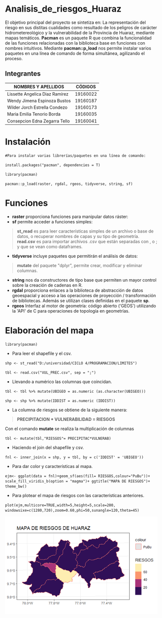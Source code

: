 # Analisis_de_riesgos_Huaraz

El objetivo principal del proyecto se sintetiza en: La representación del riesgo en sus distitas cualidades como resultado de los peligros de carácter hidrometereológico y la vulnerabilidad de la Provincia de Huaraz, mediante mapas temáticos.
 **Pacman** es un paquete R que combina la funcionalidad de las funciones relacionadas con la biblioteca base en funciones con nombres intuitivos. Mediante **pacman::p_load** nos permite instalar varios paquetes en una línea de comando de forma simultánea, agilizando el proceso.

## Integrantes
|NOMBRES Y APELLIDOS                |CÓDIGOS                     |                      
|----------------|-------------------------------|
|Lissette Angelica Diaz Ramírez           |19160022            |
|Wendy Jimena Espinoza Bustos       |19160187            |
|Wilder Jorch Estrella Condezo|  19160173    |
|Maria Emilia Tenorio Borda |19160035 |
|Consepcion Edna Zegarra Tello| 19160041|



# Instalación
`#Para instalar varias librerías/paquetes en una línea de comando:`

`install.packages("pacman", dependencies = T)`

`library(pacman)`

`pacman::p_load(raster, rgdal, rgeos, tidyverse, string, sf)`

# Funciones
- **raster** proporciona funciones para manipular datos ráster:
- **sf** permite acceder a funciones simples:
> **st_read** es para leer características simples de un archivo
 o base de datos, o recuperar nombres de capas y su tipo de geometría.
>**read.csv** es para importar archivos .csv que están separadas con , o ;
y que se vean como dataframes.
- **tidyverse** incluye paquetes que permitirán el análisis de datos:
> **mutate** del paquete "dplyr", permite crear, modificar y eliminar columnas.
- **string**  nos da constructores de tipo base que permiten un mayor control 
sobre la creación de cadenas en R.
- **rgdal** proporciona enlaces a la biblioteca de abstracción de datos 
geoespacial y acceso a las operaciones de proyección / transformación de bibliotecas. Además se utilizan clases definidas en el paquete **sp**.
- **rgeos** Interfaz al motor de geometría: código abierto ('GEOS') 
utilizando la 'API' de C para operaciones de topología en geometrías.

# Elaboración del mapa

`library(pacman)`

- Para leer el shapefile y el csv.

`shp <- st_read("D:/universidad/CICLO 4/PROGRAMACION/LIMITES")`

`tbl <- read.csv("VUL_PREC.csv", sep = ";")`

- Llevando a numérico las columnas que coincidan.

`tbl <- tbl %>%
  mutate(UBIGEO = as.numeric (as.character(UBIGEO)))`
  
`shp <- shp %>%
  mutate(IDDIST = as.numeric (IDDIST))`

- La columna de riesgos se obtiene de la siguiente manera:
> **PRECIPITACION * VULNERABILIDAD = RIESGOS**

Con el comando **mutate** se realiza la multiplicación de columnas

`tbl <- mutate(tbl,"RIESGOS"= PRECIPITAC*VULNERAB)`

- Haciendo el join del shapefile y csv.

`fnl <- inner_join(x = shp, y = tbl, by = c('IDDIST' = 'UBIGEO'))`
    
- Para dar color y características al mapa. 

`ejm<- ggplot(data = fnl)+geom_sf(aes(fill= RIESGOS,colour="PuBu"))+
  scale_fill_viridis_b(option = "magma")+ ggtitle("MAPA DE RIESGOS")+
  theme_bw()`

- Para plotear el mapa de riesgos con las características anteriores.

`plot(ejm,multicore=TRUE,width=5,height=5,scale=200,
     windowsixe=c(1280,720),zoom=0.60,phi=50,sunangle=120,theta=45)`

![Mapa de Riesgos de Desastres en Huaraz ](https://github.com/EDNA0812/Analisis_de_riesgos_Huaraz/blob/master/PLOT.png?raw=true)
